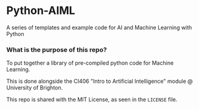 # Python-AIML
A series of templates and example code for AI and Machine Learning with Python

### What is the purpose of this repo?
To put together a library of pre-compiled python code for Machine Learning.

This is done alongside the CI406 "Intro to Artificial Intelligence" module @ University of Brighton.

This repo is shared with the MIT License, as seen in the `LICENSE` file.
